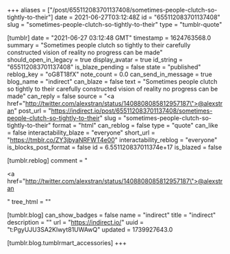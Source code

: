 +++
aliases = ["/post/655112083701137408/sometimes-people-clutch-so-tightly-to-their"]
date = 2021-06-27T03:12:48Z
id = "655112083701137408"
slug = "sometimes-people-clutch-so-tightly-to-their"
type = "tumblr-quote"

[tumblr]
date = "2021-06-27 03:12:48 GMT"
timestamp = 1624763568.0
summary = "Sometimes people clutch so tightly to their carefully constructed vision of reality no progress can be made"
should_open_in_legacy = true
display_avatar = true
id_string = "655112083701137408"
is_blaze_pending = false
state = "published"
reblog_key = "oG8T18fX"
note_count = 0.0
can_send_in_message = true
blog_name = "indirect"
can_blaze = false
text = "Sometimes people clutch so tightly to their carefully constructed vision of reality no progress can be made"
can_reply = false
source = "<a href=\"http://twitter.com/alexstran/status/1408808085812957187\">@alexstran</a>"
post_url = "https://indirect.io/post/655112083701137408/sometimes-people-clutch-so-tightly-to-their"
slug = "sometimes-people-clutch-so-tightly-to-their"
format = "html"
can_reblog = false
type = "quote"
can_like = false
interactability_blaze = "everyone"
short_url = "https://tmblr.co/ZY3jbyaNRFWT4e00"
interactability_reblog = "everyone"
is_blocks_post_format = false
id = 6.551120837011374e+17
is_blazed = false

[tumblr.reblog]
comment = "<p><a href=\"http://twitter.com/alexstran/status/1408808085812957187\">@alexstran</a></p>"
tree_html = ""

[tumblr.blog]
can_show_badges = false
name = "indirect"
title = "indirect"
description = ""
url = "https://indirect.io/"
uuid = "t:PgyUJU3SA2Klwyt81UWAwQ"
updated = 1739927643.0

[tumblr.blog.tumblrmart_accessories]
+++
